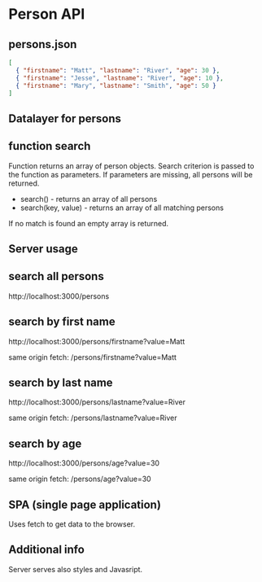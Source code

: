 # Person API

## persons.json

```json
[
  { "firstname": "Matt", "lastname": "River", "age": 30 },
  { "firstname": "Jesse", "lastname": "River", "age": 10 },
  { "firstname": "Mary", "lastname": "Smith", "age": 50 }
]
```

## Datalayer for persons

## function **search**

Function returns an array of person objects. Search criterion is passed to the function as parameters. If parameters are missing, all persons will be returned.

- search() - returns an array of all persons
- search(key, value) - returns an array of all matching persons

If no match is found an empty array is returned.

## Server usage

## search all persons

http://localhost:3000/persons

## search by first name

http://localhost:3000/persons/firstname?value=Matt

same origin fetch: /persons/firstname?value=Matt

## search by last name

http://localhost:3000/persons/lastname?value=River

same origin fetch: /persons/lastname?value=River

## search by age

http://localhost:3000/persons/age?value=30

same origin fetch: /persons/age?value=30

## SPA (single page application)

Uses fetch to get data to the browser.

## Additional info

Server serves also styles and Javasript.
